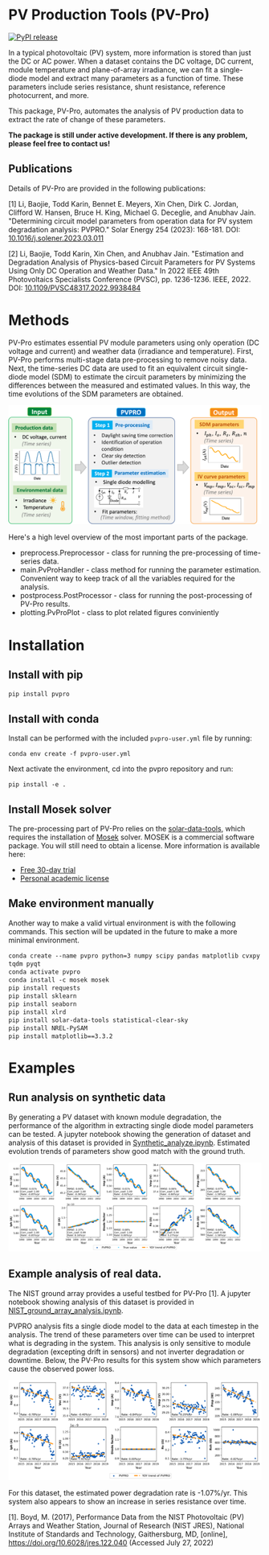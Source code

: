 # PV Production Tools (PV-Pro)

[![PyPI release](https://img.shields.io/pypi/v/pvpro.svg)](https://pypi.org/project/pvpro/)

In a typical photovoltaic (PV) system, more information is stored than just the DC or AC power. When a dataset contains the DC voltage, DC current, module temperature and plane-of-array irradiance, we can fit a single-diode model and extract many parameters as a function of time. These parameters include series resistance, shunt resistance, reference photocurrent, and more.

This package, PV-Pro, automates the analysis of PV production data to extract the rate of change of these parameters. 

**The package is still under active development. If there is any problem, please feel free to contact us!**

## Publications
Details of PV-Pro are provided in the following publications:

[1] Li, Baojie, Todd Karin, Bennet E. Meyers, Xin Chen, Dirk C. Jordan, Clifford W. Hansen, Bruce H. King, Michael G. Deceglie, and Anubhav Jain. "Determining circuit model parameters from operation data for PV system degradation analysis: PVPRO." Solar Energy 254 (2023): 168-181. DOI: [10.1016/j.solener.2023.03.011](https://doi.org/10.1016/j.solener.2023.03.011)

[2] Li, Baojie, Todd Karin, Xin Chen, and Anubhav Jain. "Estimation and Degradation Analysis of Physics-based Circuit Parameters for PV Systems Using Only DC Operation and Weather Data." In 2022 IEEE 49th Photovoltaics Specialists Conference (PVSC), pp. 1236-1236. IEEE, 2022. DOI: [10.1109/PVSC48317.2022.9938484](https://doi.org/10.1109/PVSC48317.2022.9938484)

# Methods
PV-Pro estimates essential PV module parameters using only operation (DC voltage and current) and weather data (irradiance and temperature). First, PV-Pro performs multi-stage data pre-processing to remove noisy data. Next, the time-series DC data are used to fit an equivalent circuit single-diode model (SDM) to estimate the circuit parameters by minimizing the differences between the measured and estimated values. In this way, the time evolutions of the SDM parameters are obtained.

![Image of PV-Pro methodology](https://github.com/DuraMAT/pvpro/blob/master/doc_img/pvpro_overview.png)

Here's a high level overview of the most important parts of the package.

- preprocess.Preprocessor - class for running the pre-processing of time-series data.
- main.PvProHandler - class method for running the parameter estimation. Convenient way to keep track of all the variables required for the analysis.
- postprocess.PostProcessor - class for running the post-processing of PV-Pro results.
- plotting.PvProPlot - class to plot related figures conviniently

# Installation

## Install with pip
```
pip install pvpro
```



## Install with conda

Install can be performed with the included `pvpro-user.yml` file by running:

```
conda env create -f pvpro-user.yml
```
Next activate the environment, cd into the pvpro repository and run:

```
pip install -e .
```

## Install Mosek solver

The pre-processing part of PV-Pro relies on the [solar-data-tools](https://github.com/slacgismo/solar-data-tools), which requires the installation of [Mosek](https://www.mosek.com/resources/getting-started/) solver. MOSEK is a commercial software package. You will still need to obtain a license. More information is available here:

* [Free 30-day trial](https://www.mosek.com/products/trial/)
* [Personal academic license](https://www.mosek.com/products/academic-licenses/)

## Make environment manually
Another way to make a valid virtual environment is with the following commands. This section will be updated in the future to make a more minimal environment.

```
conda create --name pvpro python=3 numpy scipy pandas matplotlib cvxpy tqdm pyqt
conda activate pvpro
conda install -c mosek mosek
pip install requests
pip install sklearn
pip install seaborn
pip install xlrd
pip install solar-data-tools statistical-clear-sky
pip install NREL-PySAM
pip install matplotlib==3.3.2
```

# Examples

## Run analysis on synthetic data

By generating a PV dataset with known module degradation, the performance of the algorithm in extracting single diode model parameters can be tested. A jupyter notebook showing the generation of dataset and analysis of this dataset is provided in [Synthetic_analyze.ipynb](examples/Synthetic_analyze.ipynb).  Estimated evolution trends of parameters show good match with the ground truth.

![Image of PV-Pro fit result of synthetic dataset](https://github.com/DuraMAT/pvpro/blob/master/doc_img/synthetic_results.png)

## Example analysis of real data.

The NIST ground array provides a useful testbed for PV-Pro [1]. A jupyter notebook showing analysis of this dataset is provided in [NIST_ground_array_analysis.ipynb](examples/NIST_ground_array_analysis.ipynb). 

PVPRO analysis fits a single diode model to the data at each timestep in the analysis. The trend of these parameters over time can be used to interpret what is degrading in the system. This analysis is only sensitive to module degradation (excepting drift in sensors) and not inverter degradation or downtime. Below, the PV-Pro results for this system show which parameters cause the observed power loss.

![Image of PV-Pro fit result](doc_img/nist_ground_result.png)

For this dataset, the estimated power degradation rate is -1.07%/yr. This system also appears to show an increase in series resistance over time. 





[1]. Boyd, M. (2017), Performance Data from the NIST Photovoltaic (PV) Arrays and Weather Station, Journal of Research (NIST JRES), National Institute of Standards and Technology, Gaithersburg, MD, [online], https://doi.org/10.6028/jres.122.040 (Accessed July 27, 2022)
